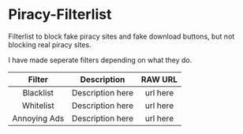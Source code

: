 # Piracy-Filterlist
Filterlist to block fake piracy sites and fake download buttons, but not blocking real piracy sites.

I have made seperate filters depending on what they do.


| Filter | Description  | RAW URL |
| :---:   | :-: | :-: |
| Blacklist | Description here | url here |
| Whitelist | Description here | url here |
| Annoying Ads | Description here | url here |

